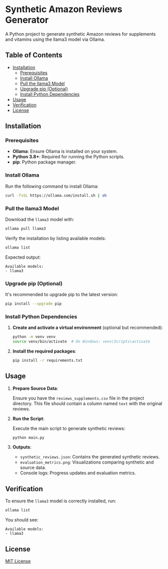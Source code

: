 # Synthetic Amazon Reviews Generator

A Python project to generate synthetic Amazon reviews for supplements and vitamins using the llama3 model via Ollama.

## Table of Contents

- [Installation](#installation)
  - [Prerequisites](#prerequisites)
  - [Install Ollama](#install-ollama)
  - [Pull the llama3 Model](#pull-the-llama3-model)
  - [Upgrade pip (Optional)](#upgrade-pip-optional)
  - [Install Python Dependencies](#install-python-dependencies)
- [Usage](#usage)
- [Verification](#verification)
- [License](#license)

## Installation

### Prerequisites

- **Ollama**: Ensure Ollama is installed on your system.
- **Python 3.8+**: Required for running the Python scripts.
- **pip**: Python package manager.

### Install Ollama

Run the following command to install Ollama:

```bash
curl -fsSL https://ollama.com/install.sh | sh
```

### Pull the llama3 Model

Download the `llama3` model with:

```bash
ollama pull llama3
```

Verify the installation by listing available models:

```bash
ollama list
```

Expected output:

```
Available models:
- llama3
```

### Upgrade pip (Optional)

It's recommended to upgrade pip to the latest version:

```bash
pip install --upgrade pip
```

### Install Python Dependencies

1. **Create and activate a virtual environment** (optional but recommended):

   ```bash
   python -m venv venv
   source venv/bin/activate  # On Windows: venv\Scripts\activate
   ```

2. **Install the required packages**:

   ```bash
   pip install -r requirements.txt
   ```

## Usage

1. **Prepare Source Data**:

   Ensure you have the `reviews_supplements.csv` file in the project directory. This file should contain a column named `text` with the original reviews.

2. **Run the Script**:

   Execute the main script to generate synthetic reviews:

   ```bash
   python main.py
   ```

3. **Outputs**:

   - `synthetic_reviews.json`: Contains the generated synthetic reviews.
   - `evaluation_metrics.png`: Visualizations comparing synthetic and source data.
   - Console logs: Progress updates and evaluation metrics.

## Verification

To ensure the `llama3` model is correctly installed, run:

```bash
ollama list
```

You should see:

```
Available models:
- llama3
```

## License

[MIT License](LICENSE)
